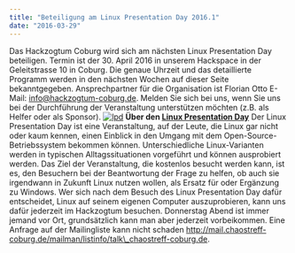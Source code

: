 ```yaml
---
title: "Beteiligung am Linux Presentation Day 2016.1"
date: "2016-03-29"
---
```


Das Hackzogtum Coburg wird sich am nächsten Linux Presentation Day beteiligen. Termin ist der 30. April 2016 in unserem Hackspace in der Geleitstrasse 10 in Coburg. Die genaue Uhrzeit und das detaillierte Programm werden in den nächsten Wochen auf dieser Seite bekanntgegeben. Ansprechpartner für die Organisation ist Florian Otto E-Mail: info@hackzogtum-coburg.de. Melden Sie sich bei uns, wenn Sie uns bei der Durchführung der Veranstaltung unterstützen möchten (z.B. als Helfer oder als Sponsor). [![lpd](images/lpd-300x140.png)](http://www.linux-presentation-day.de/) **Über den [Linux Presentation Day](http://www.linux-presentation-day.de/)** Der Linux Presentation Day ist eine Veranstaltung, auf der Leute, die Linux gar nicht oder kaum kennen, einen Einblick in den Umgang mit dem Open-Source-Betriebssystem bekommen können. Unterschiedliche Linux-Varianten werden in typischen Alltagssituationen vorgeführt und können ausprobiert werden. Das Ziel der Veranstaltung, die kostenlos besucht werden kann, ist es, den Besuchern bei der Beantwortung der Frage zu helfen, ob auch sie irgendwann in Zukunft Linux nutzen wollen, als Ersatz für oder Ergänzung zu Windows. Wer sich nach dem Besuch des Linux Presentation Day dafür entscheidet, Linux auf seinem eigenen Computer auszuprobieren, kann uns dafür jederzeit im Hackzogtum besuchen. Donnerstag Abend ist immer jemand vor Ort, grundsätzlich kann man aber jederzeit vorbeikommen. Eine Anfrage auf der Mailingliste kann nicht schaden http://mail.chaostreff-coburg.de/mailman/listinfo/talk\_chaostreff-coburg.de.
